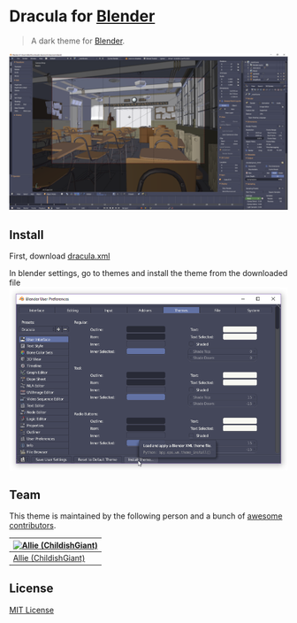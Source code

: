 # Dracula for [Blender](https://www.blender.org)

> A dark theme for [Blender](https://www.blender.org).

![Screenshot](screenshot.png)

## Install

<!-- All instructions can be found at [draculatheme.com/blender](https://draculatheme.com/blender). -->

First, download [dracula.xml](dracula.xml)

In blender settings, go to themes and install the theme from the downloaded file
![Blender settings](tutorial.png)


## Team

This theme is maintained by the following person and a bunch of [awesome contributors](https://github.com/dracula/template/blender/contributors).

[![Allie (ChildishGiant)](https://avatars1.githubusercontent.com/u/13716824?v=3&s=140)](https://github.com/childishgiant) |
--- |
[Allie (ChildishGiant)](https://github.com/childishgiant) |

## License

[MIT License](./LICENSE)